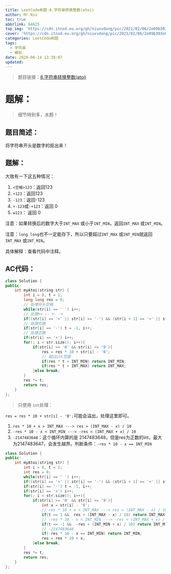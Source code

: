 ```yaml
---
title: LeetCode刷题-8.字符串转换整数(atoi)
author: Mr.Niu
toc: true
abbrlink: 64625
top_img: 'https://cdn.itnxd.eu.org/gh/niuxvdong/pic/2021/02/06/2e09b303e87eda57aaef64c5f127abcb.png'
cover: 'https://cdn.itnxd.eu.org/gh/niuxvdong/pic/2021/02/06/2e09b303e87eda57aaef64c5f127abcb.png'
categories: LeetCode刷题
tags:
  - 字符串
  - 模拟
date: 2020-06-14 13:39:07
updated:
---
```












> 题目链接：[8.字符串转换整数(atoi)](https://leetcode-cn.com/problems/string-to-integer-atoi/)



# 题解：



> 细节特别多，水题！



## 题目简述：



将字符串开头是数字的抠出来！



## 题解：

大致有一下这五种情况：

1. `<空格>123`：返回123
2. `+123`：返回123
3. `-123`：返回-123
4. `+-123`或`-+123`：返回 0
5. `w123`： 返回 0



注意：如果转换后的数字大于`INT_MAX` 或小于`INT_MIN`，返回`INT_MAX` 或`INT_MIN`。

注意：`long long`也不一定能存下，所以只要超过`INT_MAX` 或`INT_MIN`就返回`INT_MAX` 或`INT_MIN`。



具体解释：查看代码中注释。

## AC代码：



```c++
class Solution {
public:
    int myAtoi(string str) {
        int i = 0, t = 1;
        long long res = 0;
        // 处理开头空格
        while(str[i] == ' ') i++; 
        // 处理++ -- +- -+
        if((str[i] == '+' || str[i] == '-') && (str[i + 1] == '+' || str[i + 1] == '-')) return 0;
        // 处理负数
        if(str[i] == '-') t = -1, i++;
        // 处理正数
        if(str[i] == '+') i++;
        for(; i < str.size(); i++){
            if(str[i] >= '0' && str[i] <= '9'){
                res = res * 10 + str[i] - '0';
                // 超过int范围
                if(res * t < INT_MIN) return INT_MIN;
                if(res * t > INT_MAX) return INT_MAX;
            }else break;
        }
        res *= t;
        return res;
    }
};
```



> 只使用 `int`处理：

`res = res * 10 + str[i] - '0';`可能会溢出，处理这里即可。

1. `res * 10 + x > INT_MAX ---> res > (INT_MAX - x) / 10`
2. `-res * 10 - x < INT_MIN ---> -res < (INT_MAX + x) / 10`
3. `-2147483648`：这个循环内算的是 2147483648，但是res为正数的int，最大为2147483647，会发生越界。判断条件：`-res * 10 - x == INT_MIN`





```c++
class Solution {
public:
    int myAtoi(string str) {
        int i = 0, t = 1;
        int res = 0;
        while(str[i] == ' ') i++; 
        if((str[i] == '+' || str[i] == '-') && (str[i + 1] == '+' || str[i + 1] == '-')) return 0;
        if(str[i] == '-') t = -1, i++;
        if(str[i] == '+') i++;
        for(; i < str.size(); i++){
            if(str[i] >= '0' && str[i] <= '9'){
                int x = str[i] - '0';
                // res * 10 + x > INT_MAX ---> res > (INT_MAX - x) / 10
                if(t == 1 &&  res > (INT_MAX - x) / 10) return INT_MAX;
                // -res * 10 - x < INT_MIN ---> -res < (INT_MAX + x) / 10
                if(t == -1 &&  -res < (INT_MIN + x) / 10) return INT_MIN;
                // -2147483648
                if(-res * 10 - x == INT_MIN) return INT_MIN;
                res = res * 10 + x;
            }else break;
        }
        res *= t;
        return res;
    }
};
```

